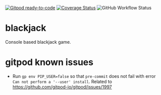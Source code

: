 [![Gitpod ready-to-code](https://img.shields.io/badge/Gitpod-ready--to--code-blue?logo=gitpod)](https://gitpod.io/#https://github.com/kumadee/blackjack)
[![Coverage Status](https://coveralls.io/repos/github/kumadee/blackjack/badge.svg)](https://coveralls.io/github/kumadee/blackjack)
![GitHub Workflow Status](https://img.shields.io/github/workflow/status/kumadee/blackjack/Go)

# blackjack

Console based blackjack game.

# gitpod known issues
- Run `gp env PIP_USER=false` so that `pre-commit` does not fail with error `Can not perform a '--user' install`.
Related to https://github.com/gitpod-io/gitpod/issues/1997